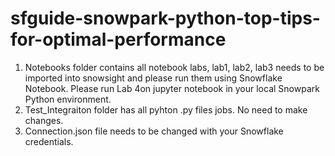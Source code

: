 # sfguide-snowpark-python-top-tips-for-optimal-performance

1. Notebooks folder contains all notebook labs, lab1, lab2, lab3 needs to be imported into snowsight and please run them using Snowflake Notebook. Please run Lab 4on jupyter notebook in your local Snowpark Python environment.
2. Test_Integraiton folder has all pyhton .py files jobs. No need to make changes.
3. Connection.json file needs to be changed with your Snowflake credentials.
